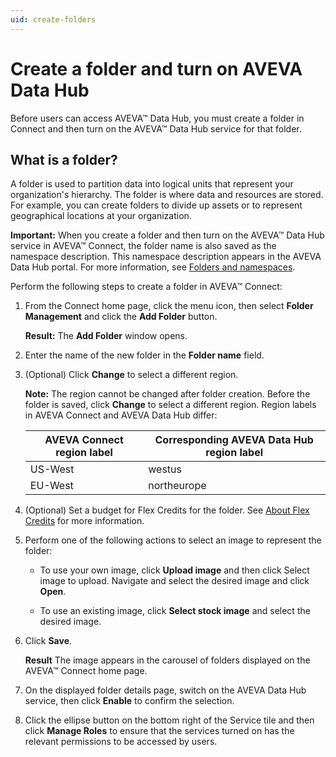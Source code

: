```yaml
---
uid: create-folders
---
```


# Create a folder and turn on AVEVA Data Hub

Before users can access AVEVA™ Data Hub, you must create a folder in Connect and then turn on the AVEVA™ Data Hub service for that folder.  

## What is a folder?

A folder is used to partition data into logical units that represent your organization's hierarchy. The folder is where data and resources are stored. For example, you can create folders to divide up assets or to represent geographical locations at your organization. 

**Important:** When you create a folder and then turn on the AVEVA™ Data Hub service in AVEVA™ Connect, the folder name is also saved as the namespace description. This namespace description appears in the AVEVA Data Hub portal. For more information, see [Folders and namespaces](xref:ccNamespaces).

Perform the following steps to create a folder in AVEVA™ Connect:

1. From the Connect home page, click the menu icon, then select **Folder Management** and click the **Add Folder** button.

   **Result:** The **Add Folder** window opens.

1.	Enter the name of the new folder in the **Folder name** field.

1. (Optional) Click **Change** to select a different region.
 
   **Note:** The region cannot be changed after folder creation. Before the folder is saved, click **Change** to select a different region. Region labels in AVEVA Connect and AVEVA Data Hub differ: 

    | AVEVA Connect region label  | Corresponding AVEVA Data Hub region label |
    | ------------- | ----------------- |
    | US-West | westus |
    | EU-West | northeurope | 

1. (Optional) Set a budget for Flex Credits for the folder. See [About Flex Credits](https://help.connect.aveva.com/#/home/767994/10/11) for more information. 

1. Perform one of the following actions to select an image to represent the folder:
 
   * To use your own image, click **Upload image** and then click Select image to upload. Navigate and select the desired image and click **Open**.

   * To use an existing image, click **Select stock image** and select the desired image.

1. Click **Save**.
    
   **Result** The image appears in the carousel of folders displayed on the AVEVA™ Connect home page.

1. On the displayed folder details page, switch on the AVEVA Data Hub service, then click **Enable** to confirm the selection.

2. Click the ellipse button on the bottom right of the Service tile and then click **Manage Roles** to ensure that the services turned on has the relevant permissions to be accessed by users.
